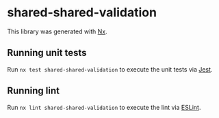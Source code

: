 # shared-shared-validation

This library was generated with [Nx](https://nx.dev).

## Running unit tests

Run `nx test shared-shared-validation` to execute the unit tests via [Jest](https://jestjs.io).

## Running lint

Run `nx lint shared-shared-validation` to execute the lint via [ESLint](https://eslint.org/).

